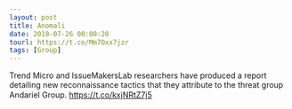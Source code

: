 ```yaml
---
layout: post
title: Anomali
date: 2018-07-26 00:00:20
tourl: https://t.co/Mm7Oxx7jzr
tags: [Group]
---
```

Trend Micro and IssueMakersLab researchers have produced a report detailing new reconnaissance tactics that they attribute to the threat group Andariel Group. https://t.co/kxjNRtZ7j5